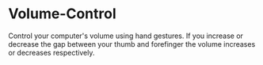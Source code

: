 # Volume-Control
Control your computer's volume using hand gestures.
If you increase or decrease the gap between your thumb and forefinger the volume increases or decreases respectively.

